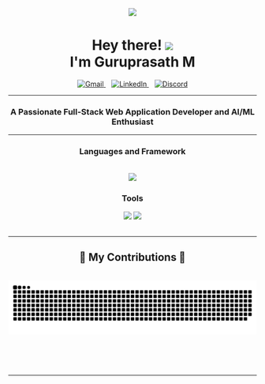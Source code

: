 <div id="header" align="center">
  <img src="https://media.tenor.com/cX92mi1p-NYAAAAM/coding-anime.gif" width="300"/>
</div>
<div align="center">
  <h1>
    Hey there! <img src="https://media.giphy.com/media/hvRJCLFzcasrR4ia7z/giphy.gif" width="30px"/><br>I'm Guruprasath M
  </h1>
  <a href="mailto:guruprasathmaheswaran.07@gmail.com">
  <img src="https://skillicons.dev/icons?i=gmail" alt="Gmail" />
</a>&nbsp;&nbsp;
<a href="https://www.linkedin.com/in/guruprasath-maheswaran-702634305/">
  <img src="https://skillicons.dev/icons?i=linkedin" alt="LinkedIn" />
</a>&nbsp;&nbsp;
<a href="https://discord.com/users/guru7186">
  <img src="https://skillicons.dev/icons?i=discord" alt="Discord" />
</a>

  <hr>
</div>

<h3 align="center">A Passionate Full-Stack Web Application Developer and AI/ML Enthusiast</h3>
<hr>
<h3 align="center"><strong>Languages and Framework</strong></h3>



<br/>
<div align="center">
    <img src="https://skillicons.dev/icons?i=c,python,java,haskell,scala,html,css,javascript,bootstrap,react,tailwind,nodejs,express,nextjs,mysql,mongodb&perline=7" />
</div>
<h3 align="center"><strong>Tools</strong></h3>
<div align="center">
    <img src="https://skillicons.dev/icons?i=autocad,bash,codepen,vscode,git,github,postman,azure,ubuntu" />
    <img src="https://skillicons.dev/icons?i=notion,tensorflow,anaconda,unity,blender,latex,ps,stackoverflow,visualstudio" /><br>
</div>


<br/>
<hr/>

<div align="center">
  <h2>🐍 My Contributions 🐍</h2>
  <br>
  <img alt="snake eating my contributions" src="https://raw.githubusercontent.com/salesp07/salesp07/output/github-contribution-grid-snake.svg" />
  
  <br/><br/><br/>
</div>

<hr/>






